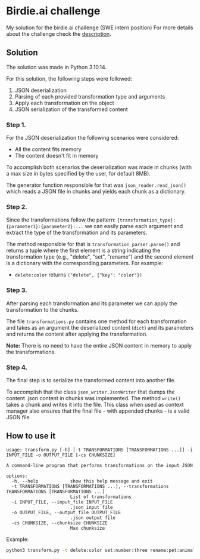 # Birdie.ai challenge

My solution for the birdie.ai challenge (SWE intern position)
For more details about the challenge check the [description](challenge.md).

## Solution

The solution was made in Python 3.10.14.

For this solution, the following steps were followed:
1. JSON deserialization
2. Parsing of each provided transformation type and arguments 
3. Apply each transformation on the object
4. JSON serialization of the transformed content

### Step 1.
For the JSON deserialization the following scenarios were considered:
- All the content fits memory
- The content doesn't fit in memory 

To accomplish both scenarios the deserialization was made in chunks (with a max size in bytes specified by the user, for default 8MB). 

The generator function responsible for that was `json_reader.read_json()` which reads a JSON file in chunks and yields each chunk as a dictionary.

### Step 2.
Since the transformations follow the pattern: `{transformation_type}:{parameter1}:{parameter2}:...` we can easily parse each argument and extract the type of the transformation and its parameters.

The method responsible for that is `transformation_parser.parse()` and returns a tuple where the first element is a string indicating the transformation type (e.g., "delete", "set", "rename") and the second element is a dictionary with the corresponding parameters.
For example:
- `delete:color` returns `("delete", {"key": "color"})`

### Step 3.
After parsing each transformation and its parameter we can apply the transformation to the chunks.

The file `transformations.py` contains one method for each transformation and takes as an argument the deserialized content (`dict`) and its parameters and returns the content after applying the transformation.

**Note:** There is no need to have the entire JSON content in memory to apply the transformations.

### Step 4.
The final step is to serialize the transformed content into another file. 

To accomplish that the class `json_writer.JsonWriter` that dumps the content .json content in chunks was implemented. The method `write()` takes a chunk and writes it into the file. This class when used as context manager also ensures that the final file - with appended chunks - is a valid JSON file.

## How to use it

```
usage: transform.py [-h] [-t TRANSFORMATIONS [TRANSFORMATIONS ...]] -i INPUT_FILE -o OUTPUT_FILE [-cs CHUNKSIZE]

A command-line program that performs transformations on the input JSON

options:
  -h, --help            show this help message and exit
  -t TRANSFORMATIONS [TRANSFORMATIONS ...], --transformations TRANSFORMATIONS [TRANSFORMATIONS ...]
                        List of transformations
  -i INPUT_FILE, --input_file INPUT_FILE
                        .json input file
  -o OUTPUT_FILE, --output_file OUTPUT_FILE
                        .json output file
  -cs CHUNKSIZE, --chunksize CHUNKSIZE
                        Max chunksize
```
Example:
```bash
python3 transform.py -t delete:color set:number:three rename:pet:animal
```
